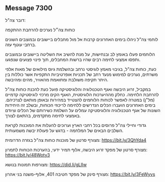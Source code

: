 ## Message 7300

דובר צה"ל:

כוחות צה״ל נערכים להרחבת ההתקפה

לוחמי צה"ל ניהלו בימים האחרונים קרבות אל מול מחבלים ביישובים ובמוצבים השונים ברחבי עוטף עזה. 

הלוחמים פעלו באומץ לב ובנחישות, על מנת להשיב את השליטה ביישובים ובמוצבים ותפסו אמצעי לחימה רבים שהיו ברשות המחבלים, תוך פינוי פצועים שנפגעו.

כעת, כוחות צה"ל, בגיבוי מאמץ לוגיסטי נרחב ובהשלמת גיוס מילואים של מאות אלפי משרתים, נערכים למימוש מנעד רחב של תכניות אופרטיביות התקפיות אשר כוללות בין היתר תקיפה משולבת ומתואמת מהאוויר, מהים ומהיבשה.

במקביל, זרוע היבשה ואגף הטכנולוגיה והלוגיסטיקה פועל כעת להכנת כוחות צה"ל להרחבת הלחימה. כחלק מההיערכות הלוגיסטית, האגף הקים מרכזי לוגיסטיקה קדמיים (מל"ן) במטרה לאפשר לכוחות הלוחמים להצטייד במהירות ובאופן מותאם לצרכיהם. בימים האחרונים הועברו הכלים הנדרשים ללחימה לריכוזי הכוחות, ובשלב זה היחידות השונות של אגף הטכנולוגיה והלוגיסטיקה עמלים על השלמת כשירותם של הכלים וציודם באמצעי לחימה מתקדמים, בהתאם לצורך.

גדודי וחיילי צה"ל פרוסים בכל רחבי הארץ וערוכים להעלות את המוכנות לקראת השלבים הבאים של המלחמה - בדגש על פעולת יבשה משמעותית.

מצורף סרטון של מוכנות כוחות צה"ל בגזרה הדרומית: https://bit.ly/3QhYda4

מצורף סרטון של מפקד זרוע היבשה, אלוף תמיר ידעי, בהערכות הכוחות לתמרון: https://bit.ly/48Woty3

מצורפות תמונות בנושא: https://did.li/gLlIw

מצורף סינק של מפקד חטיבה 401, אלוף-משנה בני אהרון: https://bit.ly/3FeWyvs

